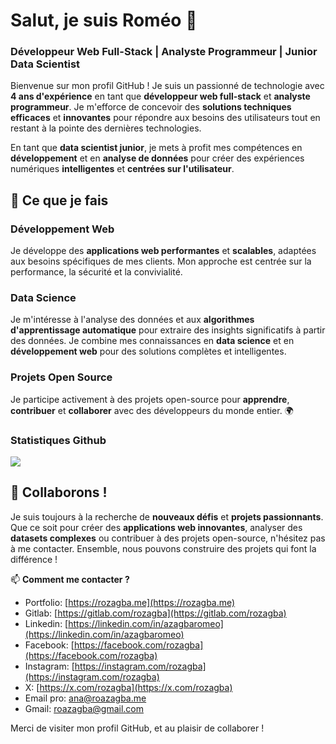 # Salut, je suis Roméo 👋

### Développeur Web Full-Stack | Analyste Programmeur | Junior Data Scientist

Bienvenue sur mon profil GitHub ! Je suis un passionné de technologie avec **4 ans d'expérience** en tant que **développeur web full-stack** et **analyste programmeur**. Je m'efforce de concevoir des **solutions techniques efficaces** et **innovantes** pour répondre aux besoins des utilisateurs tout en restant à la pointe des dernières technologies.

En tant que **data scientist junior**, je mets à profit mes compétences en **développement** et en **analyse de données** pour créer des expériences numériques **intelligentes** et **centrées sur l'utilisateur**.

## 🌟 Ce que je fais

### Développement Web
Je développe des **applications web performantes** et **scalables**, adaptées aux besoins spécifiques de mes clients. Mon approche est centrée sur la performance, la sécurité et la convivialité.

### Data Science
Je m'intéresse à l'analyse des données et aux **algorithmes d'apprentissage automatique** pour extraire des insights significatifs à partir des données. Je combine mes connaissances en **data science** et en **développement web** pour des solutions complètes et intelligentes.

### Projets Open Source
Je participe activement à des projets open-source pour **apprendre**, **contribuer** et **collaborer** avec des développeurs du monde entier. 🌍

### Statistiques Github
![](https://github-readme-stats.vercel.app/api?username=HugoCoder1&theme=dark&hide_border=false&include_all_commits=true&count_private=false)<br/>

## 💬 Collaborons !

Je suis toujours à la recherche de **nouveaux défis** et **projets passionnants**. Que ce soit pour créer des **applications web innovantes**, analyser des **datasets complexes** ou contribuer à des projets open-source, n'hésitez pas à me contacter. Ensemble, nous pouvons construire des projets qui font la différence !

📫 **Comment me contacter ?**
- Portfolio: [https://rozagba.me](https://rozagba.me)
- Gitlab: [https://gitlab.com/rozagba](https://gitlab.com/rozagba)
- Linkedin: [https://linkedin.com/in/azagbaromeo](https://linkedin.com/in/azagbaromeo)
- Facebook: [https://facebook.com/rozagba](https://facebook.com/rozagba)
- Instagram: [https://instagram.com/rozagba](https://instagram.com/rozagba)
- X: [https://x.com/rozagba](https://x.com/rozagba)
- Email pro: [ana@roazagba.me](mailto:ana@roazagba.me)
- Gmail: [roazagba@gmail.com](mailto:roazagba@gmail.com)

Merci de visiter mon profil GitHub, et au plaisir de collaborer !
